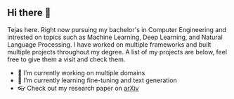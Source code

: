## Hi there 👋
Tejas here. Right now pursuing my bachelor's in Computer Engineering and intrested on topics such as Machine Learning, Deep Learning, and Natural Language Processing. I have worked on multiple frameworks and built multiple projects throughout my degree. A list of my projects are below, feel free to give them a visit and check them.

- 🔭 I’m currently working on multiple domains
- 🌱 I’m currently learning fine-tuning and text generation
- 👓 Check out my research paper on [arXiv](https://arxiv.org/abs/2411.07300)


